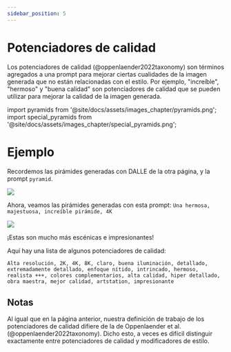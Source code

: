 ```yaml
---
sidebar_position: 5
---
```

#   Potenciadores de calidad

Los potenciadores de calidad (@oppenlaender2022taxonomy) son términos agregados a una prompt para mejorar ciertas cualidades de la imagen generada que no están relacionadas con el estilo. Por ejemplo, "increíble", "hermoso" y "buena calidad" son potenciadores de calidad que se pueden utilizar para mejorar la calidad de la imagen generada.

import pyramids from '@site/docs/assets/images_chapter/pyramids.png';
import special_pyramids from '@site/docs/assets/images_chapter/special_pyramids.png';

# Ejemplo

Recordemos las pirámides generadas con DALLE de la otra página, y la prompt `pyramid`.

<div style={{textAlign: 'center'}}>
  <img src={pyramids} style={{width: "750px"}} />
</div>

Ahora, veamos las pirámides generadas con esta prompt:
`Una hermosa, majestuosa, increíble pirámide, 4K`

<div style={{textAlign: 'center'}}>
  <img src={special_pyramids} style={{width: "750px"}} />
</div>

¡Estas son mucho más escénicas e impresionantes! 

Aquí hay una lista de algunos potenciadores de calidad:
```text
Alta resolución, 2K, 4K, 8K, claro, buena iluminación, detallado, extremadamente detallado, enfoque nítido, intrincado, hermoso, realista +++, colores complementarios, alta calidad, hiper detallado, obra maestra, mejor calidad, artstation, impresionante
```

## Notas

Al igual que en la página anterior, nuestra definición de trabajo de los potenciadores de calidad difiere de la de Oppenlaender et al. (@oppenlaender2022taxonomy). Dicho esto, a veces es difícil distinguir exactamente entre potenciadores de calidad y modificadores de estilo.
